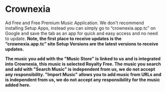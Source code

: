 # Crownexia
Ad Free and Free Premium Music Application.
We don't recommend installing Setup Apps, instead you can simply go to “crownexia.app.tc” on Google and save the tab as an app for quick and easy access and no need to update.
**Note, the first place to receive updates is the “crownexia.app.tc” site Setup Versions are the latest versions to receive updates.**

**The music you add with the "Music Store" is linked to us and is integrated into Crownexia, this music is selected Royalty Free. The music you search and add with "Search Music" is independent from us, we do not accept any responsibility. "Import Music" allows you to add music from URLs and is independent from us, we do not accept any responsibility for the music added here.**
